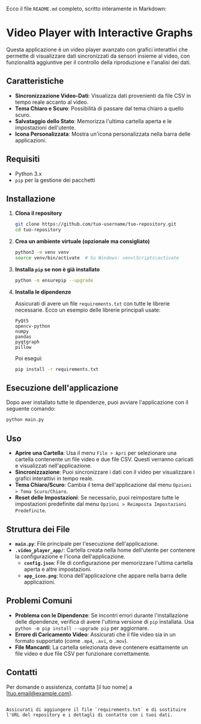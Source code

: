 Ecco il file `README.md` completo, scritto interamente in Markdown:

# Video Player with Interactive Graphs

Questa applicazione è un video player avanzato con grafici interattivi che permette di visualizzare dati sincronizzati da sensori insieme al video, con funzionalità aggiuntive per il controllo della riproduzione e l'analisi dei dati.

## Caratteristiche

- **Sincronizzazione Video-Dati**: Visualizza dati provenienti da file CSV in tempo reale accanto al video.
- **Tema Chiaro e Scuro**: Possibilità di passare dal tema chiaro a quello scuro.
- **Salvataggio dello Stato**: Memorizza l'ultima cartella aperta e le impostazioni dell'utente.
- **Icona Personalizzata**: Mostra un'icona personalizzata nella barra delle applicazioni.

## Requisiti

- Python 3.x
- `pip` per la gestione dei pacchetti

## Installazione

1. **Clona il repository**

   ```bash
   git clone https://github.com/tuo-username/tuo-repository.git
   cd tuo-repository
   ```

2. **Crea un ambiente virtuale (opzionale ma consigliato)**

   ```bash
   python3 -m venv venv
   source venv/bin/activate  # Su Windows: venv\Scripts\activate
   ```

3. **Installa `pip` se non è già installato**

   ```bash
   python -m ensurepip --upgrade
   ```

4. **Installa le dipendenze**

   Assicurati di avere un file `requirements.txt` con tutte le librerie necessarie. Ecco un esempio delle librerie principali usate:

   ```plaintext
   PyQt5
   opencv-python
   numpy
   pandas
   pyqtgraph
   pillow
   ```

   Poi esegui:

   ```bash
   pip install -r requirements.txt
   ```

## Esecuzione dell'applicazione

Dopo aver installato tutte le dipendenze, puoi avviare l'applicazione con il seguente comando:

```bash
python main.py
```

## Uso

- **Aprire una Cartella**: Usa il menu `File > Apri` per selezionare una cartella contenente un file video e due file CSV. Questi verranno caricati e visualizzati nell'applicazione.
- **Sincronizzazione**: Puoi sincronizzare i dati con il video per visualizzare i grafici interattivi in tempo reale.
- **Tema Chiaro/Scuro**: Cambia il tema dell'applicazione dal menu `Opzioni > Tema Scuro/Chiaro`.
- **Reset delle Impostazioni**: Se necessario, puoi reimpostare tutte le impostazioni predefinite dal menu `Opzioni > Reimposta Impostazioni Predefinite`.

## Struttura dei File

- **`main.py`**: File principale per l'esecuzione dell'applicazione.
- **`.video_player_app/`**: Cartella creata nella home dell'utente per contenere la configurazione e l'icona dell'applicazione.
  - **`config.json`**: File di configurazione per memorizzare l'ultima cartella aperta e altre impostazioni.
  - **`app_icon.png`**: Icona dell'applicazione che appare nella barra delle applicazioni.

## Problemi Comuni

- **Problema con le Dipendenze**: Se incontri errori durante l'installazione delle dipendenze, verifica di avere l'ultima versione di `pip` installata. Usa `python -m pip install --upgrade pip` per aggiornare.
- **Errore di Caricamento Video**: Assicurati che il file video sia in un formato supportato (come `.mp4`, `.avi`, o `.mov`).
- **File Mancanti**: La cartella selezionata deve contenere esattamente un file video e due file CSV per funzionare correttamente.

## Contatti

Per domande o assistenza, contatta [il tuo nome] a [tuo.email@example.com].
```

Assicurati di aggiungere il file `requirements.txt` e di sostituire l'URL del repository e i dettagli di contatto con i tuoi dati.